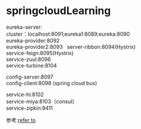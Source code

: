 # springcloudLearning  

eureka-server:  
cluster：localhost:8091;eureka1:8089;eureka:8090  
eureka-provider:8092  
eureka-provider2:8093  
server-ribbon:8094(Hystrix)  
service-feign:8095(Hystrix)  
service-zuul:8096  
service-turbine:8104  

config-server:8097  
config-client:8098 (spring cloud bus)  

service-hi:8102  
service-miya:8103（consul）  
service-zipkin:9411  

参考:[refer to](https://blog.csdn.net/forezp/article/details/70148833)
